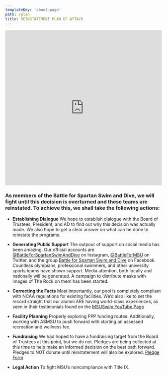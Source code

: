 ```yaml
---
templateKey: 'about-page'
path: /plan
title: REINSTATEMENT PLAN OF ATTACK
---
```

 
<iframe src="https://docs.google.com/presentation/d/e/2PACX-1vS4vAOLnwhL3I0Clg2shsycCoTquH3wKCqKs8pByXJatocCL_0CSxK0Lemx1QNiJg/embed?start=false&loop=false&delayms=3000" frameborder="0" width='100%' height='500' allowfullscreen="true" mozallowfullscreen="true" webkitallowfullscreen="true"></iframe>

### As members of the Battle for Spartan Swim and Dive, we will fight until this decision is overturned and these teams are reinstated. To achieve this, we shall take the following actions:

- **Establishing Dialogue** We hope to establish dialogue with the Board of Trustees, President, and AD to find out why this decision was actually made. We also hope to get a clear answer on what can be done to reinstate the programs.

- **Generating Public Support** The outpour of support on social media has been amazing. Our official accounts are [@BattleForSpartanSwimAndDive](https://www.instagram.com/battleforspartanswimanddive/) on Instagram, [@BattleForMSU](https://twitter.com/battleformsu) on Twitter, and the group [Battle for Spartan Swim and Dive](https://www.facebook.com/groups/791545761418249) on Facebook. Countless olympians, professional swimmers, and other university sports teams have shown support. Media attention, both locally and nationally will be generated. A campaign to distribute masks with images of The Rock on them has been started.

- **Correcting the Facts** Most importantly, our pool is completely compliant with NCAA regulations for existing facilities. We’d also like to set the record straight that our alumni ARE having world-class experiences, as seen in their testimonials found on the [MSUSwim YouTube Page](https://www.youtube.com/user/MSUswim/videos)

- **Facility Planning** Properly exploring PPP funding routes. Additionally, working with ASMSU to push forward with starting an assessed recreation and wellness fee.

- **Fundraising** We had hoped to have a fundraising target from the Board of Trustees at this point, but we do not. Pledges are being collected at this time to help make an informed decision on the best path forward. Pledges to NOT donate until reinstatement will also be explored. [Pledge Form](https://battleforspartanswimanddive.com/pledge)

- **Legal Action** To fight MSU’s noncompliance with Title IX.
